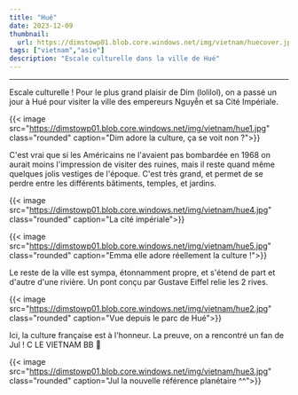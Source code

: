 ```yaml
---
title: "Hué"
date: 2023-12-09
thumbnail:
  url: https://dimstowp01.blob.core.windows.net/img/vietnam/huecover.jpg
tags: ["vietnam","asie"]
description: "Escale culturelle dans la ville de Hué"
---
```

---

Escale culturelle !
Pour le plus grand plaisir de Dim (lolilol), on a passé un jour à Hué pour visiter la ville des empereurs Nguyễn et sa Cité Impériale.

{{< image src="https://dimstowp01.blob.core.windows.net/img/vietnam/hue1.jpg" class="rounded" caption="Dim adore la culture, ça se voit non ?">}}

C'est vrai que si les Américains ne l'avaient pas bombardée en 1968 on aurait moins l'impression de visiter des ruines, mais il reste quand même quelques jolis vestiges de l'époque. C'est très grand, et permet de se perdre entre les différents bâtiments, temples, et jardins.

{{< image src="https://dimstowp01.blob.core.windows.net/img/vietnam/hue4.jpg" class="rounded" caption="La cité impériale">}}

{{< image src="https://dimstowp01.blob.core.windows.net/img/vietnam/hue5.jpg" class="rounded" caption="Emma elle adore réellement la culture !">}}

Le reste de la ville est sympa, étonnamment propre, et s'étend de part et d'autre d'une rivière. Un pont conçu par Gustave Eiffel relie les 2 rives.

{{< image src="https://dimstowp01.blob.core.windows.net/img/vietnam/hue2.jpg" class="rounded" caption="Vue depuis le parc de Hué">}}

Ici, la culture française est à l'honneur. La preuve, on a rencontré un fan de Jul !
C LE VIETNAM BB 🎤

{{< image src="https://dimstowp01.blob.core.windows.net/img/vietnam/hue3.jpg" class="rounded" caption="Jul la nouvelle référence planétaire ^^">}}
